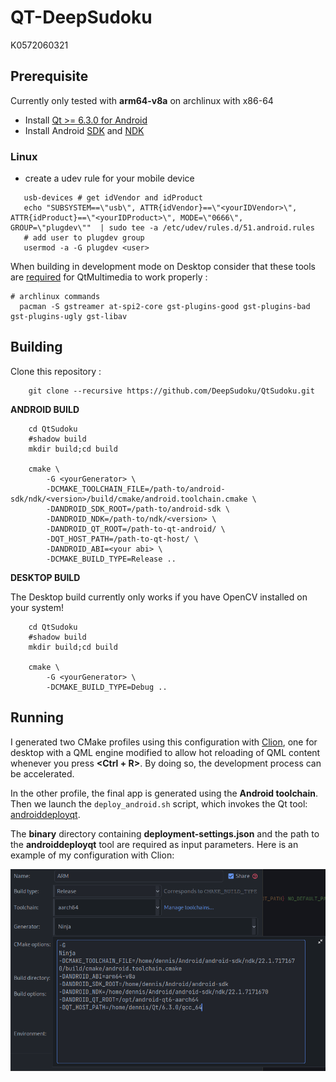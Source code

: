 # QT-DeepSudoku

K0572060321
## Prerequisite
Currently only tested with **arm64-v8a** on archlinux with x86-64

- Install [Qt >= 6.3.0 for Android](https://doc-snapshots.qt.io/qt6-dev/android-building.html)
- Install Android [SDK](https://developer.android.com/studio) and [NDK](https://developer.android.com/ndk/downloads) 

### Linux
- create a udev rule for your mobile device
 ```shell
    usb-devices # get idVendor and idProduct
    echo "SUBSYSTEM==\"usb\", ATTR{idVendor}==\"<yourIDVendor>\", ATTR{idProduct}==\"<yourIDProduct>\", MODE=\"0666\", GROUP=\"plugdev\""  | sudo tee -a /etc/udev/rules.d/51.android.rules
    # add user to plugdev group
    usermod -a -G plugdev <user>
```
When building in development mode on Desktop consider that these tools are [required](https://doc.qt.io/qt-5/linux-requirements.html) for QtMultimedia to work properly : 
```shell
# archlinux commands
  pacman -S gstreamer at-spi2-core gst-plugins-good gst-plugins-bad gst-plugins-ugly gst-libav
```

## Building

Clone this repository : 

```shell
    git clone --recursive https://github.com/DeepSudoku/QtSudoku.git
```
**ANDROID BUILD**

```shell
    cd QtSudoku
    #shadow build
    mkdir build;cd build

    cmake \
        -G <yourGenerator> \
        -DCMAKE_TOOLCHAIN_FILE=/path-to/android-sdk/ndk/<version>/build/cmake/android.toolchain.cmake \
        -DANDROID_SDK_ROOT=/path-to/android-sdk \
        -DANDROID_NDK=/path-to/ndk/<version> \
        -DANDROID_QT_ROOT=/path-to-qt-android/ \
        -DQT_HOST_PATH=/path-to-qt-host/ \
        -DANDROID_ABI=<your abi> \
        -DCMAKE_BUILD_TYPE=Release ..
```

**DESKTOP BUILD**

The Desktop build currently only works if you have OpenCV installed on your system!

```shell
    cd QtSudoku
    #shadow build
    mkdir build;cd build

    cmake \
        -G <yourGenerator> \
        -DCMAKE_BUILD_TYPE=Debug ..
```

## Running

I generated two CMake profiles using this configuration with [Clion](https://www.jetbrains.com/clion/), one for desktop with a QML engine 
modified to allow hot reloading of QML content whenever you press **<Ctrl + R>**. By doing so, the development 
process can be accelerated.

In the other profile, the final app is generated using the **Android toolchain**. 
Then we launch the `deploy_android.sh` script, which invokes the Qt tool: [androiddeployqt](https://code.qt.io/cgit/qt/qtbase.git/tree/src/tools/androiddeployqt/main.cpp). 

The **binary** directory containing **deployment-settings.json** and the path to the **androiddeployqt** tool are 
required as input parameters. Here is an example of my configuration with Clion:

![configs](images/img.png)